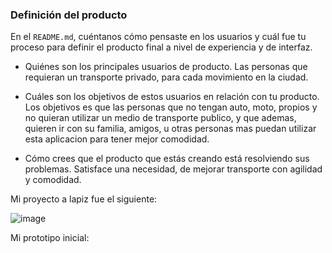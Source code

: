 


### Definición del producto

En el `README.md`, cuéntanos cómo pensaste en los usuarios y cuál fue tu proceso
para definir el producto final a nivel de experiencia y de interfaz.

* Quiénes son los principales usuarios de producto.
Las personas que requieran un transporte privado, para cada movimiento en la ciudad.  

* Cuáles son los objetivos de estos usuarios en relación con tu producto.
Los objetivos es que las personas que no tengan auto, moto,  propios y  no quieran utilizar un medio de transporte publico, y que ademas, quieren ir con su familia, amigos, u otras personas mas puedan utilizar esta aplicacion para tener mejor comodidad. 
* Cómo crees que el producto que estás creando está resolviendo sus problemas.
Satisface una necesidad, de mejorar transporte con agilidad y comodidad. 

Mi proyecto a lapiz fue el siguiente:

![image](https://user-images.githubusercontent.com/108738411/180633012-1fb46a4c-4270-4d0c-bb03-f082e996cf6a.png)






Mi prototipo inicial:







